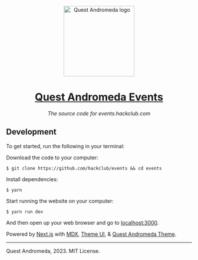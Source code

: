 <p align="center"><img width="192" alt="Quest Andromeda logo" src="https://assets.hackclub.com/flag-standalone.svg"></p>
<h1 align="center"><a href="https://events.hackclub.com/">Quest Andromeda Events</a></h1>
<p align="center"><i>The source code for events.hackclub.com</i></p>

## Development

To get started, run the following in your terminal:

Download the code to your computer:

    $ git clone https://github.com/hackclub/events && cd events

Install dependencies:

    $ yarn

Start running the website on your computer:

    $ yarn run dev

And then open up your web browser and go to [localhost:3000](http://localhost:3000).

Powered by [Next.js] with [MDX], [Theme UI], & [Quest Andromeda Theme].

---

Quest Andromeda, 2023. MIT License.

[next.js]: https://nextjs.org
[mdx]: https://mdxjs.com
[theme ui]: https://theme-ui.com
[Quest Andromeda theme]: https://theme.hackclub.com
